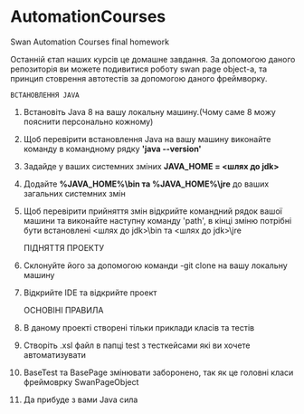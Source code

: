 # AutomationCourses

Swan Automation Courses final homework

Останній єтап наших курсів це домашне завдання. За допомогою даного репозиторія ви можете
подивитися роботу swan page object-a, та принцип стоврення автотестів за допомогою даного 
фреймворку. 
    
    ВСТАНОВЛЕННЯ JAVA
 
1. Встановіть Java 8 на вашу локальну машину.(Чому саме 8 можу пояснити персонально кожному)
2. Щоб перевірити встановлення Java на вашу машину виконайте команду в командному рядку **'java --version'**
3. Задайде у ваших системних зміних **JAVA_HOME = <шлях до jdk>**
4. Додайте **%JAVA_HOME%\bin та %JAVA_HOME%\jre** до ваших загальних системних змін
5. Щоб перевірити прийняття змін відкрийте командний рядок вашої машини та виконайте наступну
команду 'path', в кінці зміню потрібні бути встановлені <шлях до jdk>\bin та <шлях до jdk>\jre


    ПІДНЯТТЯ ПРОЕКТУ
    
1. Склонуйте його за допомогою команди -git clone на вашу локальну машину 
2. Відкрийте IDE та відкрийте проект



    ОСНОВІНІ ПРАВИЛА
1. В даному проекті створені тільки приклади класів та тестів 
2. Створіть .xsl файл в папці test з тесткейсами які ви хочете автоматизувати
3. BaseTest та BasePage змінювати заборонено, так як це головні класи фреймоврку SwanPageObject
4. Да прибуде з вами Java сила
